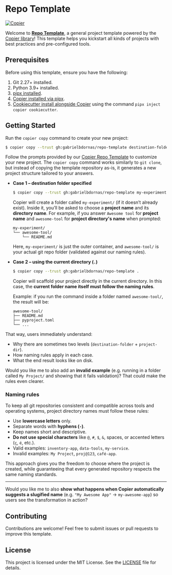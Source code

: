 # Repo Template

[![Copier](https://img.shields.io/endpoint?url=https://raw.githubusercontent.com/copier-org/copier/master/img/badge/badge-grayscale-inverted-border-purple.json)](https://github.com/copier-org/copier)

Welcome to **[Repo Template](https://github.com/gabrielbdornas/repo-template)**, a general project template powered by the [Copier library](https://copier.readthedocs.io/en/stable/)!
This template helps you kickstart all kinds of projects with best practices and pre-configured tools.

## Prerequisites

Before using this template, ensure you have the following:

1. Git 2.27+ installed.
1. Python 3.9+ installed.
1. [pipx installed](https://pipx.pypa.io/stable/installation/).
1. [Copier installed via pipx](https://copier.readthedocs.io/en/stable/#installation).
1. [Cookiecutter install alongside Copier](https://copier.readthedocs.io/en/stable/configuring/#jinja_extensions) using the command `pipx inject copier cookiecutter`.

## Getting Started

Run the `copier copy` command to create your new project:

```bash
$ copier copy --trust gh:gabrielbdornas/repo-template destination-folder
```

Follow the prompts provided by our [Copier Repo Template](https://github.com/gabrielbdornas/repo-template) to customize your new project.
The `copier copy` command works similarly to `git clone`, but instead of copying the template repository as-is, it generates a new project structure tailored to your answers.

* **Case 1 – destination folder specified**

  ```bash
  $ copier copy --trust gh:gabrielbdornas/repo-template my-experiment
  ```

  Copier will create a folder called `my-experiment/` (if it doesn’t already exist).
  Inside it, you’ll be asked to choose a **project name** and its **directory name**.
  For example, if you answer `Awesome tool` for **project name** and `awesome-tool` for **project directory's name** when prompted:

  ```text
  my-experiment/
  └── awesome-tool/
      └── README.md
  ```

  Here, `my-experiment/` is just the outer container, and `awesome-tool/` is your actual git repo folder (validated against our naming rules).

* **Case 2 – using the current directory (`.`)**

  ```bash
  $ copier copy --trust gh:gabrielbdornas/repo-template .
  ```

  Copier will scaffold your project directly in the current directory.
  In this case, the **current folder name itself must follow the naming rules**.

  Example: if you run the command inside a folder named `awesome-tool/`, the result will be:

  ```text
  awesome-tool/
  ├── README.md
  ├── pyproject.toml
  └── ...
  ```

That way, users immediately understand:

* Why there are sometimes two levels (`destination-folder` + `project-dir`).
* How naming rules apply in each case.
* What the end result looks like on disk.

Would you like me to also add an **invalid example** (e.g. running in a folder called `My Project/` and showing that it fails validation)? That could make the rules even clearer.


### Naming rules

To keep all git repositories consistent and compatible across tools and operating systems, project directory names must follow these rules:

* Use **lowercase letters** only.
* Separate words with **hyphens (`-`)**.
* Keep names short and descriptive.
* **Do not use special characters** like `@`, `#`, `$`, `&`, spaces, or accented letters (`ç`, `é`, etc.).
* Valid examples: `inventory-app`, `data-tools`, `my-service`.
* Invalid examples: `My Project`, `proj@123`, `café-app`.

This approach gives you the freedom to choose where the project is created, while guaranteeing that every generated repository respects the same naming standards.

---

Would you like me to also **show what happens when Copier automatically suggests a slugified name** (e.g. `"My Awesome App"` → `my-awesome-app`) so users see the transformation in action?


## Contributing

Contributions are welcome! Feel free to submit issues or pull requests to improve this template.

## License

This project is licensed under the MIT License. See the [LICENSE](LICENSE) file for details.
